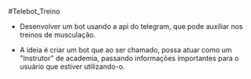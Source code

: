 #Telebot_Treino

- Desenvolver um bot usando a api do telegram, que pode auxiliar nos treinos de musculação.

- A ideia é criar um bot que ao ser chamado, possa atuar como um "Instrutor" de academia, 
passando informações importantes para o usuário que estiver utilizando-o. 